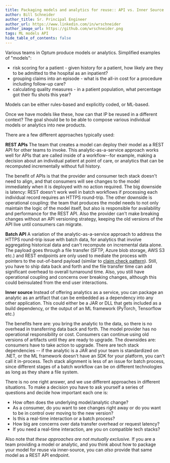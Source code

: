 ```yaml
---
title: Packaging models and analytics for reuse:: API vs. Inner Source.
author: Bill Schneider
author_title: Sr. Principal Engineer
author_url: https://www.linkedin.com/in/wrschneider
author_image_url: https://github.com/wrschneider.png
tags: ML models API
hide_table_of_contents: false
---
```


Various teams in Optum produce models or analytics. Simplified examples of "models":

- risk scoring for a patient - given history for a patient, how likely are they to be admitted to the hospital as an inpatient?
- grouping claims into an episode - what is the all-in cost for a procedure including follow-up care?
- calculating quality measures - in a patient population, what percentage got their flu shots this year?

Models can be either rules-based and explicitly coded, or ML-based.

Once we have models like these, how can that IP be reused in a different context? The goal should be to be able to
compose various individual models or analytics into new products.

There are a few different approaches typically used:

**REST APIs** The team that creates a model can deploy their model as a REST API for other teams to invoke. This
analytic-as-a-service approach
works well for APIs that are called inside of a workflow--for example, making a decision about an individual patient
at point of care, or analytics that can be recomputed incrementally without full history.

The benefit of APIs is that the provider and consumer tech stack doesn't need to align, and that consumers will see changes to the model immediately when it is deployed with no action required. The big downside is latency: REST doesn't work well in batch workflows if processing each individual record requires an HTTPS round-trip. The other downside is operational coupling: the team that produces the model needs to not only maintain the logic of the model itself, but also is responsible for availability and performance for the REST API. Also the provider can't make breaking changes without an API versioning strategy, keeping the old versions of the API live until consumers can migrate.

**Batch API** A variation of the analytic-as-a-service approach to address the HTTPS round-trip issue with batch data, for analytics that involve aggregating historical data and can't recompute on incremental data alone. The payload goes through a file transfer (SFTP, Azure blob storage, AWS S3 etc.) and REST endpoints are only used to mediate the process with pointers
to the out-of-band payload (similar to
[claim check pattern](https://docs.microsoft.com/en-us/azure/architecture/patterns/claim-check)). Still, you have to ship
data back and forth and the file transfer time can add significant overhead to overall turnaround time. Also, you still
have operational coupling and concerns over breaking changes, although this could beinsulated from the end user interactions.

**Inner source** Instead of offering analytics as a service, you can package an analytic as an artifact that can be
embedded as a dependency into any other application. This could either be a JAR or DLL that gets included as a build
dependency, or the output of an ML framework (PyTorch, Tensorflow etc.)

The benefits here are: you bring the analytic to the data, so there is no
overhead in transferring data back and forth. The model provider has no operational responsibility or cost. Consumers
can continue using old versions of artifacts until they are ready to upgrade. The downsides are: consumers have to
take action to upgrade. There are tech stack dependencies -- if the analytic is a JAR and your team is standardized on
.NET, or the ML framework doesn't have an SDK for your platform, you can't call it in-process. Tech stack alignment is
less of an issue for batch process, since different stages of a batch workflow can be on different technologies as long as
they share a file system.

There is no one right answer, and we use different approaches in different situations. To make a decision you have to ask yourself a series of questions and decide how important each one is:

- How often does the underlying model/analytic change?
- As a consumer, do you want to see changes right away or do you want to be in control over moving to the new version?
- Is this a real-time interaction or a batch process?
- How big are concerns over data transfer overhead or request latency?
- If you need a real-time interaction, are you on compatible tech stacks?

Also note that _these approaches are not mutually exclusive._ If you are a team providing a model or analytic, and you
think about how to package your model for reuse via inner-source, you can _also_ provide that same model as a REST API endpoint.
